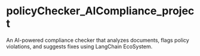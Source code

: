 # policyChecker_AICompliance_project
An AI-powered compliance checker that analyzes documents, flags policy violations, and suggests fixes using LangChain EcoSystem.
